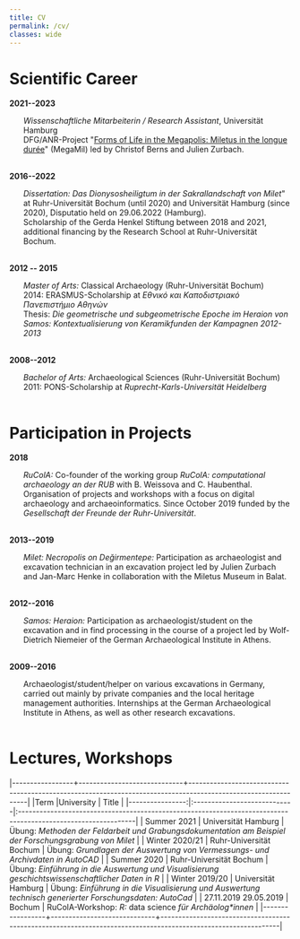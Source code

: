 ```yaml
---
title: CV
permalink: /cv/
classes: wide
---
```


<style>
.entry {
  margin-left: 25px;
}
</style>



# Scientific Career 

**2021--2023**
<div class="entry">
<i>Wissenschaftliche Mitarbeiterin / Research Assistant</i>, Universität Hamburg<br>
DFG/ANR-Project "<a href="https://www.miletgrabung.uni-hamburg.de/en/projekte/projektliste/megamil.html">Forms of Life in the Megapolis: Miletus in the longue durée</a>" (MegaMil) led by Christof Berns and Julien Zurbach.
</div><br>

**2016--2022**
<div class="entry">
<i>Dissertation: Das Dionysosheiligtum in der Sakrallandschaft von Milet</i>" at Ruhr-Universität Bochum (until 2020) and Universität Hamburg (since 2020), Disputatio held on 29.06.2022 (Hamburg).<br>
Scholarship of the Gerda Henkel Stiftung between 2018 and 2021, additional financing by the Research School at Ruhr-Universität Bochum. 
</div><br>
  
**2012 -- 2015**
<div class="entry">
<i>Master of Arts:</i> Classical Archaeology (Ruhr-Universität Bochum)<br>
2014: ERASMUS-Scholarship at <i>Εθνικό και Καποδιστριακό Πανεπιστήμιο Αθηνών</i><br>
Thesis: <i>Die geometrische und subgeometrische Epoche im Heraion von Samos: Kontextualisierung von Keramikfunden der Kampagnen 2012-2013</i>
</div><br>

**2008--2012**
<div class="entry">
<i>Bachelor of Arts:</i> Archaeological Sciences (Ruhr-Universität Bochum)<br>
2011: PONS-Scholarship at <i>Ruprecht-Karls-Universität Heidelberg</i><br>
</div><br>


# Participation in Projects

**2018**
<div class="entry">
<i>RuColA:</i> Co-founder of the working group <i>RuColA: computational archaeology an der RUB</i> with B. Weissova and C. Haubenthal. Organisation of projects and workshops with a focus on digital archaeology and archaeoinformatics. Since October 2019 funded by the <i>Gesellschaft der Freunde der Ruhr-Universität</i>.<br>
</div><br>

**2013--2019**
<div class="entry">
<i>Milet: Necropolis on Değirmentepe:</i> Participation as archaeologist and excavation technician in an excavation project led by Julien Zurbach and Jan-Marc Henke in collaboration with the Miletus Museum in Balat.<br>
</div><br>

**2012--2016**
<div class="entry">
<i>Samos: Heraion:</i> Participation as archaeologist/student on the excavation and in find processing in the course of a project led by Wolf-Dietrich Niemeier of the German Archaeological Institute in Athens.<br>
</div><br>

**2009--2016**
<div class="entry">
Archaeologist/student/helper on various excavations in Germany, carried out mainly by private companies and the local heritage management authorities. Internships at the German Archaeological Institute in Athens, as well as other research excavations.<br>
</div><br>

# Lectures, Workshops

|-----------------+-----------------------------+---------------------------------------------------------------------------------------------------------------|
|Term             |University                   | Title                                                                                                         |
|----------------:|:----------------------------|:--------------------------------------------------------------------------------------------------------------|
| Summer 2021     | Universität Hamburg         | Übung: *Methoden der Feldarbeit und Grabungsdokumentation am Beispiel der Forschungsgrabung von Milet*        |
| Winter 2020/21  | Ruhr-Universität Bochum     | Übung: *Grundlagen der Auswertung von Vermessungs- und Archivdaten in AutoCAD*                                |
| Summer 2020     | Ruhr-Universität Bochum     | Übung: *Einführung in die Auswertung und Visualisierung geschichtswissenschaftlicher Daten in R*              |
| Winter 2019/20  | Universität Hamburg         | Übung: *Einführung in die Visualisierung und Auswertung technisch generierter Forschungsdaten: AutoCad*       |
| 27.11.2019 29.05.2019       | Bochum                      | RuColA-Workshop: *R:* data science *für Archäolog\*innen*                                                     |
|-----------------+-----------------------------+---------------------------------------------------------------------------------------------------------------|

